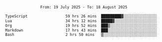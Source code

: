 <div align="center">
<p style="text-align: center;">
<!--START_SECTION:waka-->

```txt
From: 19 July 2025 - To: 18 August 2025

TypeScript                 59 hrs 26 mins  █████████▓░░░░░░░░░░░░░░░   39.10 %
Lua                        34 hrs 12 mins  █████▓░░░░░░░░░░░░░░░░░░░   22.50 %
Org                        19 hrs 52 mins  ███▒░░░░░░░░░░░░░░░░░░░░░   13.07 %
Markdown                   17 hrs 43 mins  ███░░░░░░░░░░░░░░░░░░░░░░   11.66 %
Bash                       2 hrs 50 mins   ▒░░░░░░░░░░░░░░░░░░░░░░░░   01.86 %
```

<!--END_SECTION:waka-->
</p>
</div>
